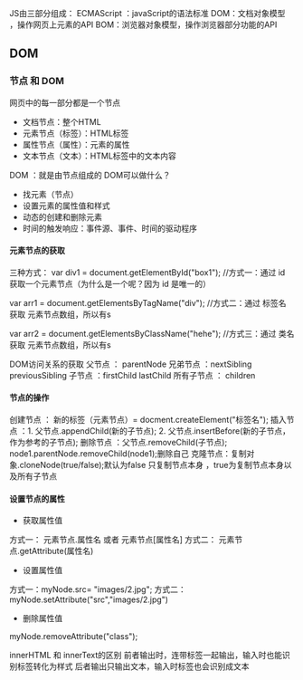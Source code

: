 JS由三部分组成：
ECMAScript ：javaScript的语法标准
DOM：文档对象模型 ，操作网页上元素的API
BOM：浏览器对象模型，操作浏览器部分功能的API

## DOM

### 节点 和 DOM
网页中的每一部分都是一个节点
- 文档节点：整个HTML
- 元素节点（标签）：HTML标签
- 属性节点（属性）：元素的属性
- 文本节点（文本）：HTML标签中的文本内容

DOM ：就是由节点组成的
DOM可以做什么？
- 找元素（节点）
- 设置元素的属性值和样式
- 动态的创建和删除元素
- 时间的触发响应：事件源、事件、时间的驱动程序

#### 元素节点的获取
三种方式：
var div1 = document.getElementById("box1"); //方式一：通过 id 获取一个元素节点（为什么是一个呢？因为 id 是唯一的）

var arr1 = document.getElementsByTagName("div"); //方式二：通过 标签名 获取 元素节点数组，所以有s

var arr2 = document.getElementsByClassName("hehe"); //方式三：通过 类名 获取 元素节点数组，所以有s

DOM访问关系的获取
父节点 ： parentNode
兄弟节点 ：nextSibling    previousSibling
子节点 ：firstChild    lastChild
所有子节点 ： children

#### 节点的操作
创建节点 ： 新的标签（元素节点）= docment.createElement("标签名");
插入节点 ：1. 父节点.appendChild(新的子节点);     2. 父节点.insertBefore(新的子节点，作为参考的子节点);
删除节点 ：父节点.removeChild(子节点);   node1.parentNode.removeChild(node1);删除自己
克隆节点：复制对象.cloneNode(true/false);默认为false 只复制节点本身   ，true为复制节点本身以及所有子节点

#### 设置节点的属性
- 获取属性值

方式一： 元素节点.属性名   或者  元素节点[属性名]
方式二： 元素节点.getAttribute(属性名)
- 设置属性值

方式一：myNode.src= "images/2.jpg";
方式二：myNode.setAttribute("src","images/2.jpg")
- 删除属性值

myNode.removeAttribute("class");


innerHTML  和  innerText的区别
前者输出时，连带标签一起输出，输入时也能识别标签转化为样式
后者输出只输出文本，输入时标签也会识别成文本